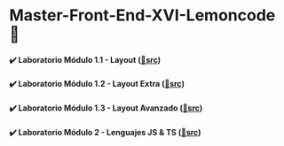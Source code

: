 # Master-Front-End-XVI-Lemoncode 🍋
#### ✔️ Laboratorio Módulo 1.1 - Layout ([📁src](/01.1%20-%20Lab%20-%20Layout/))
#### ✔️ Laboratorio Módulo 1.2 - Layout Extra ([📁src](/01.2%20-%20Lab%20-%20Layout%20-%20Extra/))
#### ✔️ Laboratorio Módulo 1.3 - Layout Avanzado ([📁src](/01.3%20-%20Lab%20-%20Layout%20-%20Avanzado/))
#### ✔️ Laboratorio Módulo 2 - Lenguajes JS & TS ([📁src](/02%20-%20Lab%20-%20Lenguajes/))